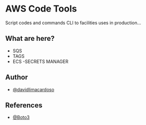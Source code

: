 # AWS Code Tools 

Script codes and commands CLI to facilities uses in production...


## What are here?

- SQS
- TAGS
- ECS
-SECRETS MANAGER


## Author

- [@davidlimacardoso](https://github.com/davidlimacardoso)

## References

- [@Boto3](https://boto3.amazonaws.com/v1/documentation/api/latest/index.html)